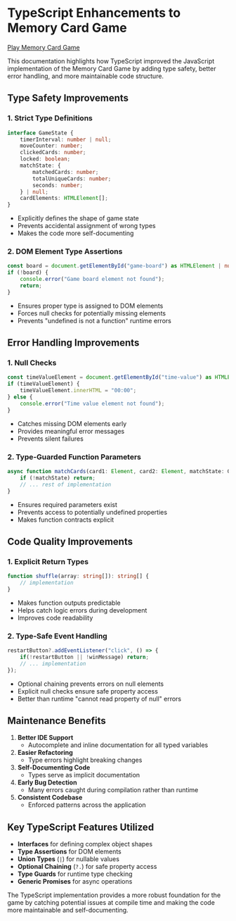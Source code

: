 # TypeScript Enhancements to Memory Card Game

[Play Memory Card Game](https://2753farhan.github.io/Memory_Card_TS/)

This documentation highlights how TypeScript improved the JavaScript implementation of the Memory Card Game by adding type safety, better error handling, and more maintainable code structure.

## Type Safety Improvements

### 1. Strict Type Definitions

```typescript
interface GameState {
    timerInterval: number | null;
    moveCounter: number;
    clickedCards: number;
    locked: boolean;
    matchState: {
        matchedCards: number;
        totalUniqueCards: number;
        seconds: number;
    } | null;
    cardElements: HTMLElement[];
}
```

* Explicitly defines the shape of game state
* Prevents accidental assignment of wrong types
* Makes the code more self-documenting

### 2. DOM Element Type Assertions

```typescript
const board = document.getElementById("game-board") as HTMLElement | null;
if (!board) {
    console.error("Game board element not found");
    return;
}
```

* Ensures proper type is assigned to DOM elements
* Forces null checks for potentially missing elements
* Prevents "undefined is not a function" runtime errors

## Error Handling Improvements

### 1. Null Checks

```typescript
const timeValueElement = document.getElementById("time-value") as HTMLElement | null;
if (timeValueElement) {
    timeValueElement.innerHTML = "00:00";
} else {
    console.error("Time value element not found");
}
```

* Catches missing DOM elements early
* Provides meaningful error messages
* Prevents silent failures

### 2. Type-Guarded Function Parameters

```typescript
async function matchCards(card1: Element, card2: Element, matchState: GameState["matchState"]) {
    if (!matchState) return;
    // ... rest of implementation
}
```

* Ensures required parameters exist
* Prevents access to potentially undefined properties
* Makes function contracts explicit

## Code Quality Improvements

### 1. Explicit Return Types

```typescript
function shuffle(array: string[]): string[] {
    // implementation
}
```

* Makes function outputs predictable
* Helps catch logic errors during development
* Improves code readability

### 2. Type-Safe Event Handling

```typescript
restartButton?.addEventListener("click", () => {
    if(!restartButton || !winMessage) return;
    // ... implementation
});
```

* Optional chaining prevents errors on null elements
* Explicit null checks ensure safe property access
* Better than runtime "cannot read property of null" errors

## Maintenance Benefits

1. **Better IDE Support**
   - Autocomplete and inline documentation for all typed variables
2. **Easier Refactoring**
   - Type errors highlight breaking changes
3. **Self-Documenting Code**
   - Types serve as implicit documentation
4. **Early Bug Detection**
   - Many errors caught during compilation rather than runtime
5. **Consistent Codebase**
   - Enforced patterns across the application

## Key TypeScript Features Utilized

* **Interfaces** for defining complex object shapes
* **Type Assertions** for DOM elements
* **Union Types** (`|`) for nullable values
* **Optional Chaining** (`?.`) for safe property access
* **Type Guards** for runtime type checking
* **Generic Promises** for async operations

The TypeScript implementation provides a more robust foundation for the game by catching potential issues at compile time and making the code more maintainable and self-documenting.

